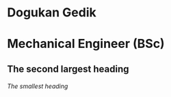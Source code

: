# Dogukan Gedik
# Mechanical Engineer (BSc)
## The second largest heading
###### The smallest heading
